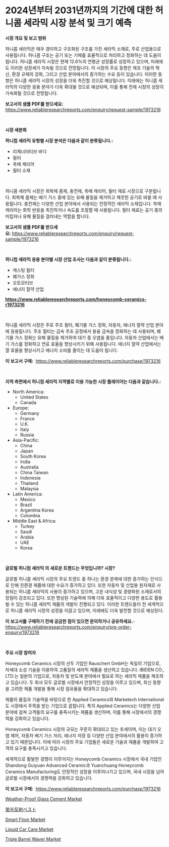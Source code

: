 <p><h1>2024년부터 2031년까지의 기간에 대한 허니콤 세라믹 시장 분석 및 크기 예측</h1></p><p><strong>시장 개요 및 보고 범위</strong></p>
<p><p>허니콤 세라믹은 매우 경미하고 구조화된 구조를 가진 세라믹 소재로, 주로 산업용으로 사용됩니다. 허니콤 구조는 공기 또는 기체를 효율적으로 처리하고 정화하는 데 도움이 됩니다. 허니콤 세라믹 시장은 현재 12.6%의 연평균 성장률로 성장하고 있으며, 미래에도 이러한 성장세가 지속될 것으로 전망됩니다. 이 시장의 주요 동향은 제조 기술의 혁신, 환경 규제의 강화, 그리고 산업 분야에서의 증가하는 수요 등이 있습니다. 이러한 동향은 허니콤 세라믹 시장의 성장을 더욱 촉진할 것으로 예상됩니다. 미래에는 허니콤 세라믹의 다양한 응용 분야가 더욱 확대될 것으로 예상되며, 이를 통해 전체 시장의 성장이 가속화될 것으로 전망됩니다.</p></p>
<p><strong>보고서의 샘플 PDF를 받으세요:</strong> <a href="https://www.reliableresearchreports.com/enquiry/request-sample/1973216">https://www.reliableresearchreports.com/enquiry/request-sample/1973216</a></p>
<p>&nbsp;</p>
<p><strong>시장 세분화</strong></p>
<p><strong>허니컴 세라믹 유형별 시장 분석은 다음과 같이 분류됩니다.:</strong></p>
<p><ul><li>리제너러티브 바디</li><li>필러</li><li>촉매 캐리어</li><li>필터 소재</li></ul></p>
<p>&nbsp;</p>
<p><p>허니콤 세라믹 시장은 회복체 몸체, 충전제, 촉매 캐리어, 필터 재료 시장으로 구분됩니다. 회복체 몸체는 배기 가스 중에 있는 유해 물질을 제거하고 깨끗한 공기로 바꿀 때 사용됩니다. 충전제는 다양한 산업 분야에서 사용되는 안정적인 세라믹 소재입니다. 촉매 캐리어는 화학 반응을 촉진하거나 속도를 조절할 때 사용됩니다. 필터 재료는 공기 중의 미립자나 유해 물질을 걸러내는 역할을 합니다.</p></p>
<p><strong>보고서의 샘플 PDF를 받으세요:</strong>&nbsp;<a href="https://www.reliableresearchreports.com/enquiry/request-sample/1973216">https://www.reliableresearchreports.com/enquiry/request-sample/1973216</a></p>
<p>&nbsp;</p>
<p><strong> 허니컴 세라믹 응용 분야별 시장 산업 조사는 다음과 같이 분류됩니다.:</strong></p>
<p><ul><li>캐스팅 필터</li><li>폐가스 정화</li><li>오토모티브</li><li>에너지 절약 산업</li></ul></p>
<p><strong><a href="https://www.reliableresearchreports.com/honeycomb-ceramics-r1973216">https://www.reliableresearchreports.com/honeycomb-ceramics-r1973216</a></strong></p>
<p>&nbsp;</p>
<p><p>허니콤 세라믹 시장은 주로 주조 필터, 폐기물 가스 정화, 자동차, 에너지 절약 산업 분야에 응용됩니다. 주조 필터는 금속 주조 공정에서 용융 금속을 정화하는 데 사용되며, 폐기물 가스 정화는 유해 물질을 제거하여 대기 중 오염을 줄입니다. 자동차 산업에서는 배기 가스를 정화하고 연료 효율을 향상시키기 위해 사용됩니다. 에너지 절약 산업에서는 열 효율을 향상시키고 에너지 소비를 줄이는 데 도움이 됩니다.</p></p>
<p><strong>이 보고서 구매:</strong>&nbsp; <a href="https://www.reliableresearchreports.com/purchase/1973216">https://www.reliableresearchreports.com/purchase/1973216</a></p>
<p>&nbsp;</p>
<p><strong>지역 측면에서 허니컴 세라믹 지역별로 이용 가능한 시장 플레이어는 다음과 같습니다.:</strong></p>
<p><ul>
    <li>
        North America:
        <ul>
            <li>United States</li>
            <li>Canada</li>
        </ul>
    </li>
    <li>
        Europe:
        <ul>
            <li>Germany</li>
            <li>France</li>
            <li>U.K.</li>
            <li>Italy</li>
            <li>Russia</li>
        </ul>
    </li>
    <li>
        Asia-Pacific:
        <ul>
            <li>China</li>
            <li>Japan</li>
            <li>South Korea</li>
            <li>India</li>
            <li>Australia</li>
            <li>China Taiwan</li>
            <li>Indonesia</li>
            <li>Thailand</li>
            <li>Malaysia</li>
        </ul>
    </li>
    <li>
        Latin America:
        <ul>
            <li>Mexico</li>
            <li>Brazil</li>
            <li>Argentina Korea</li>
            <li>Colombia</li>
        </ul>
    </li>
    <li>
        Middle East & Africa:
        <ul>
            <li>Turkey</li>
            <li>Saudi</li>
            <li>Arabia</li>
            <li>UAE</li>
            <li>Korea</li>
        </ul>
    </li>
    </ul></p>
<p>&nbsp;</p>
<p><strong>글로벌 허니컴 세라믹 의 새로운 트렌드는 무엇입니까? 시장?</strong></p>
<p><p>글로벌 허니콤 세라믹 시장의 주요 트렌드 중 하나는 환경 문제에 대한 증가하는 인식으로 인해 친환경 제품에 대한 수요가 증가하고 있다. 또한 자동차 및 산업용 원자재로 사용되는 허니콤 세라믹의 사용이 증가하고 있으며, 고온 내식성 및 경량화된 소재로서의 장점이 강조되고 있다. 또한 향상된 기술력에 의해 더욱 효율적이고 다양한 용도로 활용될 수 있는 허니콤 세라믹 제품의 개발이 진행되고 있다. 이러한 트렌드들이 전 세계적으로 허니콤 세라믹 시장의 성장을 이끌고 있으며, 미래에도 더욱 발전할 것으로 예상된다.</p></p>
<p><strong>이 보고서를 구매하기 전에 궁금한 점이 있으면 문의하거나 공유하세요.</strong>- <a href="https://www.reliableresearchreports.com/enquiry/pre-order-enquiry/1973216">https://www.reliableresearchreports.com/enquiry/pre-order-enquiry/1973216</a></p>
<p>&nbsp;</p>
<p><strong>주요 시장 참여자</strong></p>
<p><p>Honeycomb Ceramics 시장의 선두 기업인 Rauschert GmbH는 독일의 기업으로, 차세대 소성 기술을 이용하여 고품질의 세라믹 제품을 생산하고 있습니다. IBIDEN CO., LTD.는 일본의 기업으로, 자동차 및 반도체 분야에서 필요로 하는 세라믹 제품을 제조하고 있습니다. 두 회사 모두 글로벌 시장에서 안정적인 성장을 이루고 있으며, 최신 동향을 고려한 제품 개발을 통해 시장 점유율을 확대하고 있습니다.</p><p>제품의 품질과 기술력을 바탕으로 한 Applied Ceramics와 Marketech International도 시장에서 주목을 받는 기업으로 꼽힙니다. 특히 Applied Ceramics는 다양한 산업 분야에 걸쳐 고객들의 요구를 충족시키는 제품을 생산하며, 이를 통해 시장에서의 경쟁력을 강화하고 있습니다.</p><p>Honeycomb Ceramics 시장의 규모는 꾸준히 확대되고 있는 추세이며, 이는 대기 오염 제어, 자동차 배기 가스 처리, 에너지 저장 등 다양한 산업 분야에서의 활용이 증가하고 있기 때문입니다. 이에 따라 시장의 주요 기업들은 새로운 기술과 제품을 개발하여 고객의 요구를 충족시키고 있습니다.</p><p>세계적으로 활발한 경쟁이 이루어지는 Honeycomb Ceramics 시장에서 국내 기업인 Shandong Guiyuan Advanced Ceramic과 Yuanchuang Honeycomb Ceramics Manufacturing도 안정적인 성장을 이루어나가고 있으며, 국내 시장을 넘어 글로벌 시장에서의 경쟁력을 강화하고 있습니다.</p></p>
<p><strong>이 보고서 구매:</strong>&nbsp;&nbsp;<a href="https://www.reliableresearchreports.com/purchase/1973216">https://www.reliableresearchreports.com/purchase/1973216</a></p>
<p><p><a href="https://www.linkedin.com/pulse/weather-proof-glass-cement-market-size-growth-forecast-jhlkc">Weather-Proof Glass Cement Market</a></p><p><a href="https://github.com/DanykaKilback/Market-Research-Report-List-1/blob/main/821678980162.md">蛍光反射ベスト</a></p><p><a href="https://issuu.com/reportprime-2/docs/smart-floor-market-size-2030.pptx">Smart Floor Market</a></p><p><a href="https://www.linkedin.com/pulse/liquid-car-care-market-size-evaluating-its-trends-growth-c6vve">Liquid Car Care Market</a></p><p><a href="https://issuu.com/reportprime-2/docs/triple-barrel-waver-market-size-2030.pptx">Triple Barrel Waver Market</a></p></p>